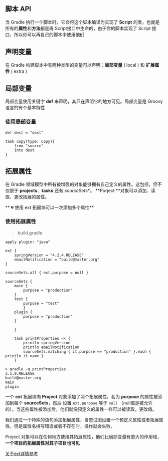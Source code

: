 ## 脚本 API

当 Gradle 执行一个脚本时，它会将这个脚本编译为实现了 **Script** 的类，也就是所有的**属性**和**方法**都是再 Script接口中生命的，由于你的脚本实现了 Script 接口，所以你可以再自己的脚本中使用他们

## 声明变量

在 Gradle 构建脚本中有两种类型的变量可以声明：**局部变量** ( local ) 和 **扩展属性** ( extra ) 

## 局部变量

局部变量使用关键字 **def** 来声明，其只在声明它的地方可见。局部变量是 Groovy 语言的有个基本特性

### 使用局部变量

```
def dest = "dest"

task copy(type: Copy){
    from "source"
    into dest
}

```

## 拓展属性

在 Gradle 领域模型中所有被增强的对象能够拥有自己定义的属性。这包括，但不仅限于 **projects**、**tasks** 还有 *sourceSets**。 **Porject **对象可以添加、读取、更改拓展的属性。

** 💔 使用 ext 拓展块可以一次添加多个属性**

### 使用拓展属性

> build.gradle

```
apply plugin: "java"

ext {
    springVersion = "4.2.4.RELEASE"
    emailNotification = "build@master.org"
}

sourceSets.all { ext.purpose = null }

sourceSets {
    main {
        purpose = "production"
    }
    test {
        purpose = "test"
        }
    plugin {
        purpose = "production"
    }

    }

    task printProperties << {
        println springVersion
        println emailNotification
        sourceSets.matching { it.purpose == "production" }.each { println it.name }
    }

```

```
> gradle -q printProperties
3.1.0.RELEASE
build@master.org
main
plugin

```

一个 **ext** 拓展块向 **Project** 对象添加了两个拓展属性。名为 **purpose** 的属性被添加到每个 **sourceSets**，然后 设置 `ext.purpose` 等于 `null` （null值是被允许的）。当这些属性被添加后，他们就像预定义的属性一样可以被读取，更改值。

我们通过一个特殊的语句添加拓展属性，当您试图设置一个预定义属性或者拓展属性，但是属性名拼写错误或者不存在时，操作就会失败。

Project 对象可以在任何地方使用其拓展属性，他们比局部变量有更大的作用域，**一个项目的拓展属性对其子项目也可见**

[关于ext详情参考](https://docs.gradle.org/current/dsl/org.gradle.api.plugins.ExtraPropertiesExtension.html)



